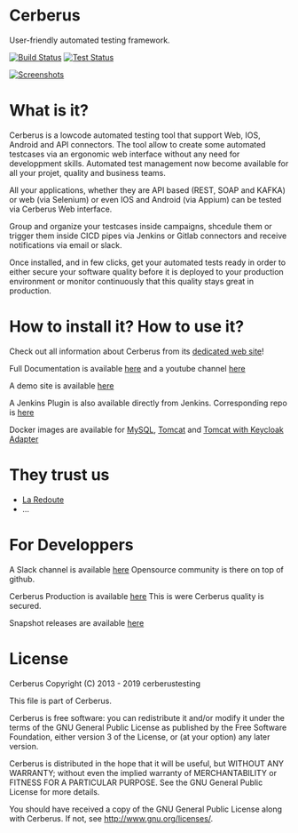 # Cerberus 

User-friendly automated testing framework.

[![Build Status](https://travis-ci.org/cerberustesting/cerberus-source.svg?branch=master)](//travis-ci.org/cerberustesting/cerberus-source)
[![Test Status](https://prod.cerberus-testing.org/ResultCIV003?campaign=Cerberus_campaign&outputformat=svg&t=180131)](https://prod.cerberus-testing.org/)

[![Screenshots](https://raw.githubusercontent.com/cerberustesting/cerberus-source/master/docs/screenshots/CerberusGitHub.gif)](https://cerberus-testing.com/)

# What is it?

Cerberus is a lowcode automated testing tool that support Web, IOS, Android and API connectors.
The tool allow to create some automated testcases via an ergonomic web interface without any need for developpment skills. Automated test management now become available for all your projet, quality and business teams.

All your applications, whether they are API based (REST, SOAP and KAFKA) or web (via Selenium) or even IOS and Android (via Appium) can be tested via Cerberus Web interface.

Group and organize your testcases inside campaigns, shcedule them or trigger them inside CICD pipes via Jenkins or Gitlab connectors and receive notifications via email or slack.

Once installed, and in few clicks, get your automated tests ready in order to either secure your software quality before it is deployed to your production environment or monitor continuously that this quality stays great in production. 

# How to install it? How to use it?

Check out all information about Cerberus from its [dedicated web site](http://www.cerberus-testing.org/)!

Full Documentation is available [here](https://cerberustesting.github.io/documentation_en.html) and a youtube channel [here](https://www.youtube.com/channel/UCkG4csTjR0V5gl77BHhldBQ)

A demo site is available [here](http://demo.cerberus-testing.org)

A Jenkins Plugin is also available directly from Jenkins. Corresponding repo is [here](https://github.com/jenkinsci/cerberus-testing-plugin)

Docker images are available for [MySQL](https://hub.docker.com/r/cerberustesting/cerberus-db-mysql/), [Tomcat](https://hub.docker.com/r/cerberustesting/cerberus-as-tomcat/) and [Tomcat with Keycloak Adapter](https://hub.docker.com/r/cerberustesting/cerberus-as-tomcat-keycloak/) 

# They trust us

* [La Redoute](https://www.laredoute.fr)
* ...


# For Developpers

A Slack channel is available [here](https://cerberustesting.slack.com) Opensource community is there on top of github.

Cerberus Production is available [here](http://prod.cerberus-testing.org) This is were Cerberus quality is secured. 

Snapshot releases are available [here](http://vm.cerberus-testing.org/delivery/)

# License

Cerberus Copyright (C) 2013 - 2019 cerberustesting

This file is part of Cerberus.

Cerberus is free software: you can redistribute it and/or modify
it under the terms of the GNU General Public License as published by
the Free Software Foundation, either version 3 of the License, or
(at your option) any later version.

Cerberus is distributed in the hope that it will be useful,
but WITHOUT ANY WARRANTY; without even the implied warranty of
MERCHANTABILITY or FITNESS FOR A PARTICULAR PURPOSE.  See the
GNU General Public License for more details.

You should have received a copy of the GNU General Public License
along with Cerberus.  If not, see <http://www.gnu.org/licenses/>.
